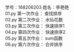 学号：168206203    姓名：李艳艳    
01.py 第一次作业： 查找排序    
02.py 第二次作业： 水仙花数    
03.py 第三次作业： 快速排序1    
04.py 第四次作业： 快速排序2    
05.py 第五次作业： sum函数  
06.py 第六次作业： 合并排序      

